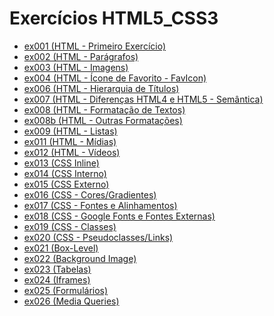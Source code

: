 # Exercícios HTML5_CSS3

<ul>
    <li><a href="https://kryotsz.github.io/Exercicios_Curso_em_Video/HTML5_CSS3/Exercicios/ex001">ex001 (HTML - Primeiro Exercício)</a></li>
    <li><a href="https://kryotsz.github.io/Exercicios_Curso_em_Video/HTML5_CSS3/Exercicios/ex002">ex002 (HTML - Parágrafos)</a></li>
    <li><a href="https://kryotsz.github.io/Exercicios_Curso_em_Video/HTML5_CSS3/Exercicios/ex003">ex003 (HTML - Imagens)</a></li>
    <li><a href="https://kryotsz.github.io/Exercicios_Curso_em_Video/HTML5_CSS3/Exercicios/ex004">ex004 (HTML - Ícone de Favorito - FavIcon)</a></li>
    <li><a href="https://kryotsz.github.io/Exercicios_Curso_em_Video/HTML5_CSS3/Exercicios/ex006">ex006 (HTML - Hierarquia de Títulos)</a></li>
    <li><a href="https://kryotsz.github.io/Exercicios_Curso_em_Video/HTML5_CSS3/Exercicios/ex007">ex007 (HTML - Diferenças HTML4 e HTML5 - Semântica)</a></li>
    <li><a href="https://kryotsz.github.io/Exercicios_Curso_em_Video/HTML5_CSS3/Exercicios/ex008">ex008 (HTML - Formatação de Textos)</a></li>
    <li><a href="https://kryotsz.github.io/Exercicios_Curso_em_Video/HTML5_CSS3/Exercicios/ex008b">ex008b (HTML - Outras Formatações)</a></li>
    <li><a href="https://kryotsz.github.io/Exercicios_Curso_em_Video/HTML5_CSS3/Exercicios/ex009">ex009 (HTML - Listas)</a></li>
    <li><a href="https://kryotsz.github.io/Exercicios_Curso_em_Video/HTML5_CSS3/Exercicios/ex011">ex011 (HTML - Mídias)</a></li>
    <li><a href="https://kryotsz.github.io/Exercicios_Curso_em_Video/HTML5_CSS3/Exercicios/ex012">ex012 (HTML - Vídeos)</a></li>
    <li><a href="https://kryotsz.github.io/Exercicios_Curso_em_Video/HTML5_CSS3/Exercicios/ex013">ex013 (CSS Inline)</a></li>
    <li><a href="https://kryotsz.github.io/Exercicios_Curso_em_Video/HTML5_CSS3/Exercicios/ex014">ex014 (CSS Interno)</a></li>
    <li><a href="https://kryotsz.github.io/Exercicios_Curso_em_Video/HTML5_CSS3/Exercicios/ex015">ex015 (CSS Externo)</a></li>
    <li><a href="https://kryotsz.github.io/Exercicios_Curso_em_Video/HTML5_CSS3/Exercicios/ex016">ex016 (CSS - Cores/Gradientes)</a></li>
    <li><a href="https://kryotsz.github.io/Exercicios_Curso_em_Video/HTML5_CSS3/Exercicios/ex017">ex017 (CSS - Fontes e Alinhamentos)</a></li>
    <li><a href="https://kryotsz.github.io/Exercicios_Curso_em_Video/HTML5_CSS3/Exercicios/ex018">ex018 (CSS - Google Fonts e Fontes Externas)</a></li>
    <li><a href="https://kryotsz.github.io/Exercicios_Curso_em_Video/HTML5_CSS3/Exercicios/ex019">ex019 (CSS - Classes)</a></li>
    <li><a href="https://kryotsz.github.io/Exercicios_Curso_em_Video/HTML5_CSS3/Exercicios/ex020">ex020 (CSS - Pseudoclasses/Links)</a></li>
    <li><a href="https://kryotsz.github.io/Exercicios_Curso_em_Video/HTML5_CSS3/Exercicios/ex021">ex021 (Box-Level)</a></li>
    <li><a href="https://kryotsz.github.io/Exercicios_Curso_em_Video/HTML5_CSS3/Exercicios/ex022">ex022 (Background Image)</a></li>
    <li><a href="https://kryotsz.github.io/Exercicios_Curso_em_Video/HTML5_CSS3/Exercicios/ex023">ex023 (Tabelas)</a></li>
    <li><a href="https://kryotsz.github.io/Exercicios_Curso_em_Video/HTML5_CSS3/Exercicios/ex024">ex024 (Iframes)</a></li>
    <li><a href="https://kryotsz.github.io/Exercicios_Curso_em_Video/HTML5_CSS3/Exercicios/ex025">ex025 (Formulários)</a></li>
    <li><a href="https://kryotsz.github.io/Exercicios_Curso_em_Video/HTML5_CSS3/Exercicios/ex026">ex026 (Media Queries)</a></li>
</ul>